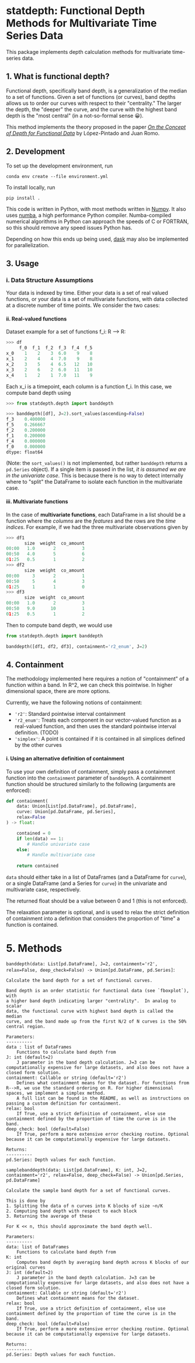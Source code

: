 # statdepth: Functional Depth Methods for Multivariate Time Series Data 
This package implements depth calculation methods for multivariate time-series data.

## 1. What is functional depth?
Functional depth, specifically band depth, is a generalization of the median to a set of functions. Given a set of functions (or curves), band depths allows us to order our curves with respect to their "centrality." The larger the depth, the "deeper" the curve, and the curve with the highest band depth is the "most central" (in a not-so-formal sense 😀).

This method implements the theory proposed in the paper [*On the Concept of Depth for Functional Data*](https://www.researchgate.net/publication/33397608_On_the_Concept_of_Depth_for_Functional_Data) by López-Pintado and Juan Romo. 

## 2. Development

To set up the development environment, run
```
conda env create --file environment.yml
```

To install locally, run

```
pip install .
```

This code is written in Python, with most methods written in [Numpy](https://numpy.org/). It also uses [numba](https://numba.pydata.org/), a high performance Python compiler. Numba-compiled numerical algorithms in Python can approach the speeds of C or FORTRAN, so this should remove any speed issues Python has. 

Depending on how this ends up being used, [dask](https://dask.org/) may also be implemented for parallelization. 

## 3. Usage

### i. Data Structure Assumptions
Your data is indexed by time. Either your data is a set of real valued functions, or your data is a set of multivariate functions, with data collected at a discrete number of time points. We consider the two cases:

#### ii. Real-valued functions

Dataset example for a set of functions f_i: R --> R:
```Python
>>> df
     f_0  f_1  f_2  f_3  f_4  f_5
x_0    1    2    3  6.0    9    8
x_1    2    4    4  7.0    9    8
x_2    3    5    4  6.5   12   10
x_3    2    6    2  6.0   11   10
x_4    1    2    1  7.0   11    9
```

Each x_i is a timepoint, each column is a function f_i. In this case, we compute band depth using 

```Python 
>>> from statdepth.depth import banddepth

>>> banddepth([df], J=2).sort_values(ascending=False)
f_3    0.400000
f_5    0.266667
f_2    0.200000
f_1    0.200000
f_4    0.000000
f_0    0.000000
dtype: float64
```

(Note: the `sort_values()` is not implemented, but rather `banddepth` returns a `pd.Series` object). If a single item is passed in the list, *it is assumed we are in the univariate case*. This is because there is no way to detect internally where to "split" the DataFrame to isolate each function in the multivariate case. 

#### iii. Multivariate functions

In the case of **multivariate functions**, each DataFrame in a list should be a function where the *columns* are the *features* and the rows are the *time indices*. For example, if we had the three multivariate observations given by
```Python
>>> df1
       size  weight  co_amount
00:00   1.0       2          3
00:50   4.0       5          6
01:25   0.5       1          2
>>> df2
       size  weight  co_amount
00:00     3       2          1
00:50     5       4          3
01:25     1       1          0
>>> df3
       size  weight  co_amount
00:00   1.0       2          3
00:50   9.0      10          1
01:25   0.5       1          2

```

Then to compute band depth, we would use 

```Python
from statdepth.depth import banddepth

banddepth([df1, df2, df3], containment='r2_enum', J=2)
```

## 4. Containment

The methodology implemented here requires a notion of "containment" of a function within a band. In R^2, we can check this pointwise. In higher dimensional space, there are more options. 

Currently, we have the following notions of containment:  
- `'r2'`: Standard pointwise interval containment
- `'r2_enum'`: Treats each component in our vector-valued function as a real-valued function, and then uses the standard pointwise interval definition. (TODO)
- `'simplex'`: A point is contained if it is contained in all simplices defined by the other curves

#### i. Using an alternative definition of containment

To use your own definition of containment, simply pass a containment function into the `containment` parameter of `banddepth`. A containment function should be structured similarly to the following (arguments are enforced):

```Python
def containment(
    data: Union[List[pd.DataFrame], pd.DataFrame], 
    curve: Union[pd.DataFrame, pd.Series], 
    relax=False
) -> float:

    contained = 0
    if len(data) == 1:
        # Handle univariate case
    else:
        # Handle multivariate case
    
    return contained
```

`data` should either take in a list of DataFrames (and a DataFrame for `curve`), or a single DataFrame (and a Series for `curve`) in the univariate and multivariate case, respectively. 

The returned float should be a value between 0 and 1 (this is not enforced). 

The relaxation parameter is optional, and is used to relax the strict definition of containment into a definition that considers the proportion of "time" a function is contained.

# 5. Methods

`banddepth(data: List[pd.DataFrame], J=2, containment='r2', relax=False, deep_check=False) -> Union[pd.DataFrame, pd.Series]`:  

    Calculate the band depth for a set of functional curves.

    Band depth is an order statistic for functional data (see `fboxplot`), with
    a higher band depth indicating larger "centrality".  In analog to scalar
    data, the functional curve with highest band depth is called the median
    curve, and the band made up from the first N/2 of N curves is the 50%
    central region.

    Parameters:
    ----------
    data : list of DataFrames
        Functions to calculate band depth from
    J: int (default=2)
        J parameter in the band depth calculation. J=3 can be computationally expensive for large datasets, and also does not have a closed form solution. 
    containment: Callable or string (default='r2')
        Defines what containment means for the dataset. For functions from R-->R, we use the standard ordering on R. For higher dimensional spaces, we implement a simplex method. 
        A full list can be found in the README, as well as instructions on passing a custom definition for containment.  
    relax: bool
        If True, use a strict definition of containment, else use containment defined by the proportion of time the curve is in the band. 
    deep_check: bool (default=False)
        If True, perform a more extensive error checking routine. Optional because it can be computationally expensive for large datasets. 

    Returns:
    ----------
    pd.Series: Depth values for each function.

`samplebanddepth(data: List[pd.DataFrame], K: int, J=2, containment='r2', relax=False, deep_check=False) -> Union[pd.Series, pd.DataFrame]`

    Calculate the sample band depth for a set of functional curves.

    This is done by
    1. Splitting the data of n curves into K blocks of size ~n/K
    2. Computing band depth with respect to each block
    3. Returning the average of these

    For K << n, this should approximate the band depth well. 

    Parameters:
    ----------
    data: list of DataFrames
        Functions to calculate band depth from
    K: int 
        Computes band depth by averaging band depth across K blocks of our original curves 
    J: int (default=2)
        J parameter in the band depth calculation. J=3 can be computationally expensive for large datasets, and also does not have a closed form solution. 
    containment: Callable or string (default='r2')
        Defines what containment means for the dataset.  
    relax: bool
        If True, use a strict definition of containment, else use containment defined by the proportion of time the curve is in the band. 
    deep_check: bool (default=False)
        If True, perform a more extensive error checking routine. Optional because it can be computationally expensive for large datasets. 

    Returns:
    ----------
    pd.Series: Depth values for each function.
